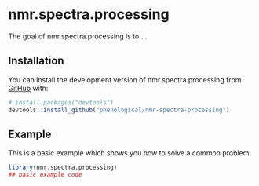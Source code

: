 
# nmr.spectra.processing

<!-- badges: start -->
<!-- badges: end -->

The goal of nmr.spectra.processing is to ...

## Installation

You can install the development version of nmr.spectra.processing from [GitHub](https://github.com/) with:

``` r
# install.packages("devtools")
devtools::install_github("phenological/nmr-spectra-processing")
```

## Example

This is a basic example which shows you how to solve a common problem:

``` r
library(nmr.spectra.processing)
## basic example code
```

